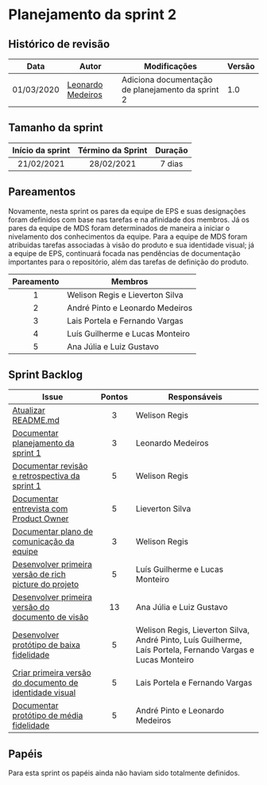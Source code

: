 # Planejamento da sprint 2

## Histórico de revisão

| Data       | Autor                                                | Modificações                                      | Versão |
| ---------- | ---------------------------------------------------- | ------------------------------------------------- | ------ |
| 01/03/2020 | [Leonardo Medeiros](https://github.com/leomedeiros1) | Adiciona documentação de planejamento da sprint 2 | 1.0    |

## Tamanho da sprint

| Início da sprint | Término da Sprint | Duração |
| :--------------: | :---------------: | :-----: |
|    21/02/2021    |    28/02/2021     | 7 dias  |

## Pareamentos

Novamente, nesta sprint os pares da equipe de EPS e suas designações foram definidos com base nas tarefas e na afinidade dos membros. Já os pares da equipe de MDS foram determinados de maneira a iniciar o nivelamento dos conhecimentos da equipe. 
Para a equipe de MDS foram atribuidas tarefas associadas à visão do produto e sua identidade visual; já a equipe de EPS, continuará focada nas pendências de documentação importantes para o repositório, além das tarefas de definição do produto.

| Pareamento | Membros                         |
| :--------: | ------------------------------- |
|     1      | Welison Regis e Lieverton Silva |
|     2      | André Pinto e Leonardo Medeiros |
|     3      | Lais Portela e Fernando Vargas  |
|     4      | Luís Guilherme e Lucas Monteiro |
|     5      | Ana Júlia e Luiz Gustavo        |

## Sprint Backlog

|Issue                                                                                                             | Pontos | Responsáveis                    |
| ---------------------------------------------------------------------------------------------------------------- | :----: | ------------------------------- |
| [Atualizar README.md](https://github.com/fga-eps-mds/EPS-2020-2-G3/issues/11)                                    |   3    |  Welison Regis                   |
| [Documentar planejamento da sprint 1](https://github.com/fga-eps-mds/EPS-2020-2-G3/issues/27)                    |   3    |  Leonardo Medeiros               |
| [Documentar revisão e retrospectiva da sprint 1](https://github.com/fga-eps-mds/EPS-2020-2-G3/issues/28)         |   5    |  Welison Regis                   |
| [Documentar entrevista com Product Owner](https://github.com/fga-eps-mds/EPS-2020-2-G3/issues/29)                |   5    |  Lieverton Silva                 |
| [Documentar plano de comunicação da equipe](https://github.com/fga-eps-mds/EPS-2020-2-G3/issues/31)              |   3    |  Welison Regis                   |
| [Desenvolver primeira versão de rich picture do projeto](https://github.com/fga-eps-mds/EPS-2020-2-G3/issues/33) |   5    |  Luís Guilherme e Lucas Monteiro |
| [Desenvolver primeira versão do documento de visão ](https://github.com/fga-eps-mds/EPS-2020-2-G3/issues/34)     |   13   |  Ana Júlia e Luiz Gustavo        |
| [Desenvolver protótipo de baixa fidelidade](https://github.com/fga-eps-mds/EPS-2020-2-G3/issues/35)              |   5    |  Welison Regis, Lieverton Silva, André Pinto, Luís Guilherme, Laís Portela, Fernando Vargas e Lucas Monteiro |
| [Criar primeira versão do documento de identidade visual](https://github.com/fga-eps-mds/EPS-2020-2-G3/issues/37)|    5   |  Lais Portela e Fernando Vargas   |
| [Documentar protótipo de média fidelidade](https://github.com/fga-eps-mds/EPS-2020-2-G3/issues/37)               |    5   |  André Pinto e Leonardo Medeiros  |

## Papéis

Para esta sprint os papéis ainda não haviam sido totalmente definidos.
